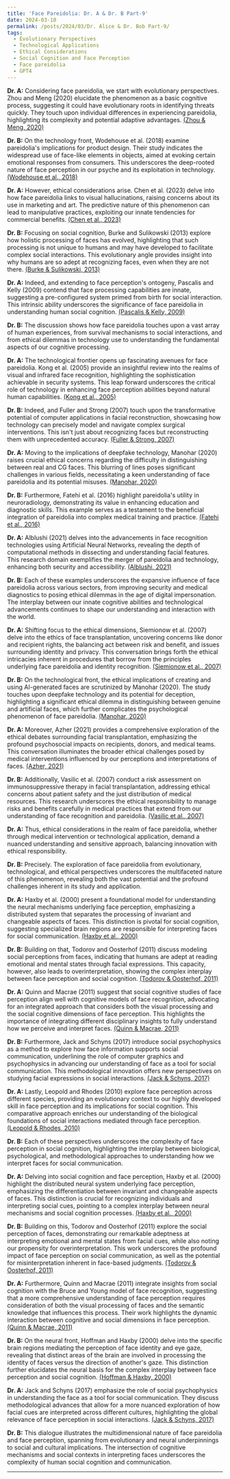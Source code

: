 ```yaml
---
title: 'Face Pareidolia: Dr. A & Dr. B Part-9'
date: 2024-03-10
permalink: /posts/2024/03/Dr. Alice & Dr. Bob Part-9/
tags:
  - Evolutionary Perspectives
  - Technological Applications
  - Ethical Considerations
  - Social Cognition and Face Perception
  - Face pareidolia
  - GPT4
---
```


**Dr. A:** Considering face pareidolia, we start with evolutionary perspectives. Zhou and Meng (2020) elucidate the phenomenon as a basic cognitive process, suggesting it could have evolutionary roots in identifying threats quickly. They touch upon individual differences in experiencing pareidolia, highlighting its complexity and potential adaptive advantages. [(Zhou & Meng, 2020)](https://consensus.app/papers/face-individual-differences-face-pareidolia-zhou/7fe99ab8c9d8507aa4db0df1ea5b5555/?utm_source=chatgpt)

**Dr. B:** On the technology front, Wodehouse et al. (2018) examine pareidolia's implications for product design. Their study indicates the widespread use of face-like elements in objects, aimed at evoking certain emotional responses from consumers. This underscores the deep-rooted nature of face perception in our psyche and its exploitation in technology. [(Wodehouse et al., 2018)](https://consensus.app/papers/pareidolia-characterising-anthropomorphism-wodehouse/88fde641a74b5fa6999e8cd86498dc7b/?utm_source=chatgpt)

**Dr. A:** However, ethical considerations arise. Chen et al. (2023) delve into how face pareidolia links to visual hallucinations, raising concerns about its use in marketing and art. The predictive nature of this phenomenon can lead to manipulative practices, exploiting our innate tendencies for commercial benefits. [(Chen et al., 2023)](https://consensus.app/papers/better-misidentify-review-occurrence-mechanisms-chen/8d66e65801295fe4ba489471042f178a/?utm_source=chatgpt)

**Dr. B:** Focusing on social cognition, Burke and Sulikowski (2013) explore how holistic processing of faces has evolved, highlighting that such processing is not unique to humans and may have developed to facilitate complex social interactions. This evolutionary angle provides insight into why humans are so adept at recognizing faces, even when they are not there. [(Burke & Sulikowski, 2013)](https://consensus.app/papers/evolution-holistic-processing-faces-burke/8f734f2f217c50509ed4b1ad93ab892e/?utm_source=chatgpt)

**Dr. A:** Indeed, and extending to face perception's ontogeny, Pascalis and Kelly (2009) contend that face processing capabilities are innate, suggesting a pre-configured system primed from birth for social interaction. This intrinsic ability underscores the significance of face pareidolia in understanding human social cognition. [(Pascalis & Kelly, 2009)](https://consensus.app/papers/origins-face-processing-humans-phylogeny-ontogeny-pascalis/ac52b5fea1b957ae8918ef5754d461d7/?utm_source=chatgpt)

**Dr. B:** The discussion shows how face pareidolia touches upon a vast array of human experiences, from survival mechanisms to social interactions, and from ethical dilemmas in technology use to understanding the fundamental aspects of our cognitive processing. 

**Dr. A:** The technological frontier opens up fascinating avenues for face pareidolia. Kong et al. (2005) provide an insightful review into the realms of visual and infrared face recognition, highlighting the sophistication achievable in security systems. This leap forward underscores the critical role of technology in enhancing face perception abilities beyond natural human capabilities. [(Kong et al., 2005)](https://consensus.app/papers/advances-face-recognition-review-kong/a1d53048831d50d483e24108f3443a3f/?utm_source=chatgpt)

**Dr. B:** Indeed, and Fuller and Strong (2007) touch upon the transformative potential of computer applications in facial reconstruction, showcasing how technology can precisely model and navigate complex surgical interventions. This isn't just about recognizing faces but reconstructing them with unprecedented accuracy. [(Fuller & Strong, 2007)](https://consensus.app/papers/computer-applications-plastic-reconstructive-surgery-fuller/d611d07d021456978c4293700031b8b5/?utm_source=chatgpt)

**Dr. A:** Moving to the implications of deepfake technology, Manohar (2020) raises crucial ethical concerns regarding the difficulty in distinguishing between real and CG faces. This blurring of lines poses significant challenges in various fields, necessitating a keen understanding of face pareidolia and its potential misuses. [(Manohar, 2020)](https://consensus.app/papers/seeing-deceiving-psychology-neuroscience-fake-faces-manohar/c01522bb5e2f573f814a27ff75f95adf/?utm_source=chatgpt)

**Dr. B:** Furthermore, Fatehi et al. (2016) highlight pareidolia's utility in neuroradiology, demonstrating its value in enhancing education and diagnostic skills. This example serves as a testament to the beneficial integration of pareidolia into complex medical training and practice. [(Fatehi et al., 2016)](https://consensus.app/papers/pareidolia-additional-approach-improving-education-fatehi/1ef834f71b5a53f5aaae3027876dbb35/?utm_source=chatgpt)

**Dr. A:** Alblushi (2021) delves into the advancements in face recognition technologies using Artificial Neural Networks, revealing the depth of computational methods in dissecting and understanding facial features. This research domain exemplifies the merger of pareidolia and technology, enhancing both security and accessibility. [(Alblushi, 2021)](https://consensus.app/papers/face-recognition-based-artificial-neural-network-review-alblushi/da3831b579fa5896a446791e7550b6dd/?utm_source=chatgpt)

**Dr. B:** Each of these examples underscores the expansive influence of face pareidolia across various sectors, from improving security and medical diagnostics to posing ethical dilemmas in the age of digital impersonation. The interplay between our innate cognitive abilities and technological advancements continues to shape our understanding and interaction with the world.

**Dr. A:** Shifting focus to the ethical dimensions, Siemionow et al. (2007) delve into the ethics of face transplantation, uncovering concerns like donor and recipient rights, the balancing act between risk and benefit, and issues surrounding identity and privacy. This conversation brings forth the ethical intricacies inherent in procedures that borrow from the principles underlying face pareidolia and identity recognition. [(Siemionow et al., 2007)](https://consensus.app/papers/issues-face-transplantation-siemionow/7cbfef12018b5bab8c18fb8b7a6c0c20/?utm_source=chatgpt)

**Dr. B:** On the technological front, the ethical implications of creating and using AI-generated faces are scrutinized by Manohar (2020). The study touches upon deepfake technology and its potential for deception, highlighting a significant ethical dilemma in distinguishing between genuine and artificial faces, which further complicates the psychological phenomenon of face pareidolia. [(Manohar, 2020)](https://consensus.app/papers/seeing-deceiving-psychology-neuroscience-fake-faces-manohar/c01522bb5e2f573f814a27ff75f95adf/?utm_source=chatgpt)

**Dr. A:** Moreover, Azher (2021) provides a comprehensive exploration of the ethical debates surrounding facial transplantation, emphasizing the profound psychosocial impacts on recipients, donors, and medical teams. This conversation illuminates the broader ethical challenges posed by medical interventions influenced by our perceptions and interpretations of faces. [(Azher, 2021)](https://consensus.app/papers/transplantation-ethical-debate-azher/90975141fada547fa844412129bc1751/?utm_source=chatgpt)

**Dr. B:** Additionally, Vasilic et al. (2007) conduct a risk assessment on immunosuppressive therapy in facial transplantation, addressing ethical concerns about patient safety and the just distribution of medical resources. This research underscores the ethical responsibility to manage risks and benefits carefully in medical practices that extend from our understanding of face recognition and pareidolia. [(Vasilic et al., 2007)](https://consensus.app/papers/risk-assessment-immunosuppressive-therapy-facial-vasilic/900c531578d3598d88d05952a84d67b2/?utm_source=chatgpt)

**Dr. A:** Thus, ethical considerations in the realm of face pareidolia, whether through medical intervention or technological application, demand a nuanced understanding and sensitive approach, balancing innovation with ethical responsibility.

**Dr. B:** Precisely. The exploration of face pareidolia from evolutionary, technological, and ethical perspectives underscores the multifaceted nature of this phenomenon, revealing both the vast potential and the profound challenges inherent in its study and application.

**Dr. A:** Haxby et al. (2000) present a foundational model for understanding the neural mechanisms underlying face perception, emphasizing a distributed system that separates the processing of invariant and changeable aspects of faces. This distinction is pivotal for social cognition, suggesting specialized brain regions are responsible for interpreting faces for social communication. [(Haxby et al., 2000)](https://consensus.app/papers/distributed-system-face-perception-haxby/5f83fc93d076574e9cfcbce62042f038/?utm_source=chatgpt)

**Dr. B:** Building on that, Todorov and Oosterhof (2011) discuss modeling social perceptions from faces, indicating that humans are adept at reading emotional and mental states through facial expressions. This capacity, however, also leads to overinterpretation, showing the complex interplay between face perception and social cognition. [(Todorov & Oosterhof, 2011)](https://consensus.app/papers/modeling-social-perception-faces-todorov/39b7be8670e3547d9fb1d6c5bb182239/?utm_source=chatgpt)

**Dr. A:** Quinn and Macrae (2011) suggest that social cognitive studies of face perception align well with cognitive models of face recognition, advocating for an integrated approach that considers both the visual processing and the social cognitive dimensions of face perception. This highlights the importance of integrating different disciplinary insights to fully understand how we perceive and interpret faces. [(Quinn & Macrae, 2011)](https://consensus.app/papers/face-person-perception-insights-cognition-quinn/2d3a2c858d2350b8ae7ff22d61e9cf1b/?utm_source=chatgpt)

**Dr. B:** Furthermore, Jack and Schyns (2017) introduce social psychophysics as a method to explore how face information supports social communication, underlining the role of computer graphics and psychophysics in advancing our understanding of face as a tool for social communication. This methodological innovation offers new perspectives on studying facial expressions in social interactions. [(Jack & Schyns, 2017)](https://consensus.app/papers/toward-social-psychophysics-face-communication-jack/eb16a6bbb6ad567998f478868aab7ee7/?utm_source=chatgpt)

**Dr. A:** Lastly, Leopold and Rhodes (2010) explore face perception across different species, providing an evolutionary context to our highly developed skill in face perception and its implications for social cognition. This comparative approach enriches our understanding of the biological foundations of social interactions mediated through face perception. [(Leopold & Rhodes, 2010)](https://consensus.app/papers/view-face-perception-leopold/a1a05d648c915a50bbe59f515f4af2bb/?utm_source=chatgpt)

**Dr. B:** Each of these perspectives underscores the complexity of face perception in social cognition, highlighting the interplay between biological, psychological, and methodological approaches to understanding how we interpret faces for social communication.

**Dr. A:** Delving into social cognition and face perception, Haxby et al. (2000) highlight the distributed neural system underlying face perception, emphasizing the differentiation between invariant and changeable aspects of faces. This distinction is crucial for recognizing individuals and interpreting social cues, pointing to a complex interplay between neural mechanisms and social cognition processes. [(Haxby et al., 2000)](https://consensus.app/papers/distributed-system-face-perception-haxby/5f83fc93d076574e9cfcbce62042f038/?utm_source=chatgpt)

**Dr. B:** Building on this, Todorov and Oosterhof (2011) explore the social perception of faces, demonstrating our remarkable adeptness at interpreting emotional and mental states from facial cues, while also noting our propensity for overinterpretation. This work underscores the profound impact of face perception on social communication, as well as the potential for misinterpretation inherent in face-based judgments. [(Todorov & Oosterhof, 2011)](https://consensus.app/papers/modeling-social-perception-faces-todorov/39b7be8670e3547d9fb1d6c5bb182239/?utm_source=chatgpt)

**Dr. A:** Furthermore, Quinn and Macrae (2011) integrate insights from social cognition with the Bruce and Young model of face recognition, suggesting that a more comprehensive understanding of face perception requires consideration of both the visual processing of faces and the semantic knowledge that influences this process. Their work highlights the dynamic interaction between cognitive and social dimensions in face perception. [(Quinn & Macrae, 2011)](https://consensus.app/papers/face-person-perception-insights-cognition-quinn/2d3a2c858d2350b8ae7ff22d61e9cf1b/?utm_source=chatgpt)

**Dr. B:** On the neural front, Hoffman and Haxby (2000) delve into the specific brain regions mediating the perception of face identity and eye gaze, revealing that distinct areas of the brain are involved in processing the identity of faces versus the direction of another's gaze. This distinction further elucidates the neural basis for the complex interplay between face perception and social cognition. [(Hoffman & Haxby, 2000)](https://consensus.app/papers/representations-gaze-identity-distributed-system-face-hoffman/e10f2e50e49b5e2181a1b25d34efa133/?utm_source=chatgpt)

**Dr. A:** Jack and Schyns (2017) emphasize the role of social psychophysics in understanding the face as a tool for social communication. They discuss methodological advances that allow for a more nuanced exploration of how facial cues are interpreted across different cultures, highlighting the global relevance of face perception in social interactions. [(Jack & Schyns, 2017)](https://consensus.app/papers/toward-social-psychophysics-face-communication-jack/eb16a6bbb6ad567998f478868aab7ee7/?utm_source=chatgpt)

**Dr. B:** This dialogue illustrates the multidimensional nature of face pareidolia and face perception, spanning from evolutionary and neural underpinnings to social and cultural implications. The intersection of cognitive mechanisms and social contexts in interpreting faces underscores the complexity of human social cognition and communication.

---